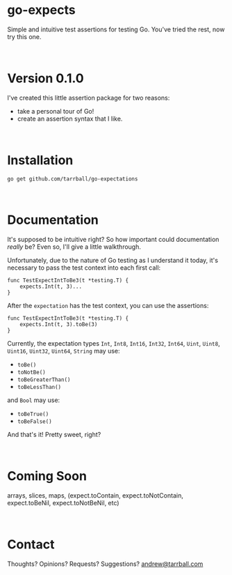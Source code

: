 # go-expects
Simple and intuitive test assertions for testing Go. You've tried the rest, now try this one.

<br />

# Version 0.1.0
I've created this little assertion package for two reasons:
  * take a personal tour of Go!
  * create an assertion syntax that I like.

<br />

# Installation
`go get github.com/tarrball/go-expectations`

<br />

# Documentation
It's supposed to be intuitive right? So how important could documentation _really_ be? Even so, I'll give a little walkthrough. 

Unfortunately, due to the nature of Go testing as I understand it today, it's necessary to pass the test context into each first call:

    func TestExpectIntToBe3(t *testing.T) {
	    expects.Int(t, 3)...
    }
    
After the `expectation` has the test context, you can use the assertions:

    func TestExpectIntToBe3(t *testing.T) {
	    expects.Int(t, 3).toBe(3)
    }
    
Currently, the expectation types `Int`, `Int8`, `Int16`, `Int32`, `Int64`, `Uint`, `Uint8`, `Uint16`, `Uint32`, `Uint64`, `String` may use:
* `toBe()`
* `toNotBe()`
* `toBeGreaterThan()`
* `toBeLessThan()`

and `Bool` may use:
* `toBeTrue()`
* `toBeFalse()`
    
And that's it! Pretty sweet, right?

<br />

# Coming Soon
arrays, slices, maps, (expect.toContain, expect.toNotContain, expect.toBeNil, expect.toNotBeNil, etc)

<br />

# Contact
Thoughts? Opinions? Requests? Suggestions?
<andrew@tarrball.com>
